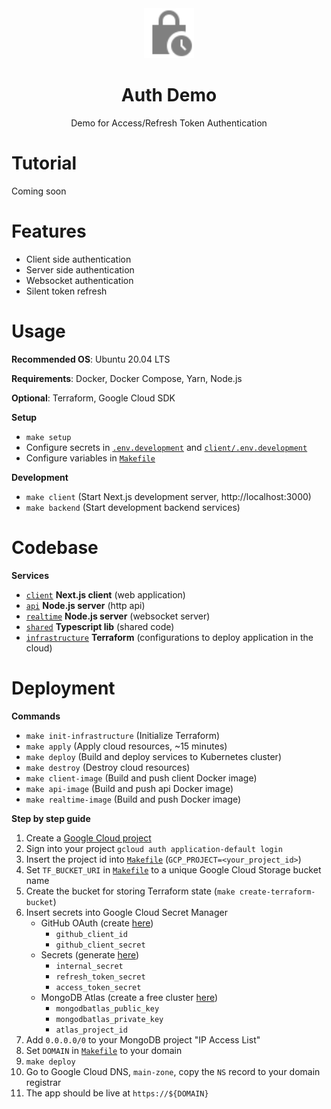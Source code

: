 <div align="center">
  <a href="https://github.com/flolu/auth">
    <img width="80px" height="auto" src="./.github/lock.svg" />
  </a>
  <br>
  <h1>Auth Demo</h1>
  <p>Demo for Access/Refresh Token Authentication</p>
</div>

# Tutorial

Coming soon

# Features

- Client side authentication
- Server side authentication
- Websocket authentication
- Silent token refresh

# Usage

**Recommended OS**: Ubuntu 20.04 LTS

**Requirements**: Docker, Docker Compose, Yarn, Node.js

**Optional**: Terraform, Google Cloud SDK

**Setup**

- `make setup`
- Configure secrets in [`.env.development`](.env.development) and [`client/.env.development`](client/.env.development)
- Configure variables in [`Makefile`](Makefile)

**Development**

- `make client` (Start Next.js development server, http://localhost:3000)
- `make backend` (Start development backend services)

# Codebase

**Services**

- [`client`](client) **Next.js client** (web application)
- [`api`](api) **Node.js server** (http api)
- [`realtime`](realtime) **Node.js server** (websocket server)
- [`shared`](shared) **Typescript lib** (shared code)
- [`infrastructure`](infrastructure) **Terraform** (configurations to deploy application in the cloud)

# Deployment

**Commands**

- `make init-infrastructure` (Initialize Terraform)
- `make apply` (Apply cloud resources, ~15 minutes)
- `make deploy` (Build and deploy services to Kubernetes cluster)
- `make destroy` (Destroy cloud resources)
- `make client-image` (Build and push client Docker image)
- `make api-image` (Build and push api Docker image)
- `make realtime-image` (Build and push Docker image)

**Step by step guide**

1. Create a [Google Cloud project](https://console.cloud.google.com)
2. Sign into your project `gcloud auth application-default login`
3. Insert the project id into [`Makefile`](Makefile) (`GCP_PROJECT=<your_project_id>`)
4. Set `TF_BUCKET_URI` in [`Makefile`](Makefile) to a unique Google Cloud Storage bucket name
5. Create the bucket for storing Terraform state (`make create-terraform-bucket`)
6. Insert secrets into Google Cloud Secret Manager
   - GitHub OAuth (create [here](https://github.com/settings/developers))
     - `github_client_id`
     - `github_client_secret`
   - Secrets (generate [here](https://randomkeygen.com))
     - `internal_secret`
     - `refresh_token_secret`
     - `access_token_secret`
   - MongoDB Atlas (create a free cluster [here](https://www.mongodb.com/cloud/atlas))
     - `mongodbatlas_public_key`
     - `mongodbatlas_private_key`
     - `atlas_project_id`
7. Add `0.0.0.0/0` to your MongoDB project "IP Access List"
8. Set `DOMAIN` in [`Makefile`](Makefile) to your domain
9. `make deploy`
10. Go to Google Cloud DNS, `main-zone`, copy the `NS` record to your domain registrar
11. The app should be live at `https://${DOMAIN}`
